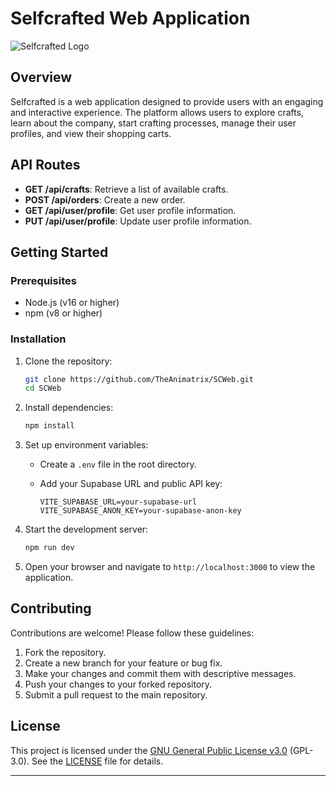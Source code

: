 # Selfcrafted Web Application

![Selfcrafted Logo](static/images/favicon.png)

## Overview

Selfcrafted is a web application designed to provide users with an engaging and interactive experience. The platform allows users to explore crafts, learn about the company, start crafting processes, manage their user profiles, and view their shopping carts.

## API Routes

- **GET /api/crafts**: Retrieve a list of available crafts.
- **POST /api/orders**: Create a new order.
- **GET /api/user/profile**: Get user profile information.
- **PUT /api/user/profile**: Update user profile information.

## Getting Started

### Prerequisites

- Node.js (v16 or higher)
- npm (v8 or higher)

### Installation

1. Clone the repository:

    ```bash
    git clone https://github.com/TheAnimatrix/SCWeb.git
    cd SCWeb
    ```

2. Install dependencies:

    ```bash
    npm install
    ```

3. Set up environment variables:

    - Create a `.env` file in the root directory.
    - Add your Supabase URL and public API key:

        ```
        VITE_SUPABASE_URL=your-supabase-url
        VITE_SUPABASE_ANON_KEY=your-supabase-anon-key
        ```

4. Start the development server:

    ```bash
    npm run dev
    ```

5. Open your browser and navigate to `http://localhost:3000` to view the application.

## Contributing

Contributions are welcome! Please follow these guidelines:

1. Fork the repository.
2. Create a new branch for your feature or bug fix.
3. Make your changes and commit them with descriptive messages.
4. Push your changes to your forked repository.
5. Submit a pull request to the main repository.

## License

This project is licensed under the [GNU General Public License v3.0](LICENSE) (GPL-3.0). See the [LICENSE](LICENSE) file for details.

---
